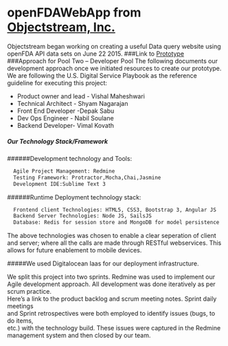 # openFDAWebApp from [Objectstream, Inc.]

Objectstream	began	working	on	creating	a useful Data query website using openFDA API data sets	on	June 22 2015.
###Link to [Prototype]
###Approach	for	Pool	Two	– Developer	Pool
The	following	documents	our	development	approach	once	we	initiated	resources	to	create	our	prototype. We are	following	the	U.S.	Digital	Service	Playbook as the reference guideline for executing this project:
 - Product	owner	and	lead		- Vishal	Maheshwari
 - Technical	Architect - Shyam	Nagarajan
 - Front	End	Developer -Depak	Sabu
 - Dev	Ops	Engineer - Nabil	Soulane
 - Backend	Developer- Vimal	Kovath
  
##### Our	Technology	Stack/Framework
######Development	technology and Tools:

```sh 
  Agile Project Management: Redmine
  Testing Framework: Protractor,Mocha,Chai,Jasmine
  Development IDE:Sublime Text 3
```

######Runtime Deployment technology stack:

```sh 
  Frontend client Technologies: HTML5, CSS3, Bootstrap 3, Angular JS
  Backend Server Technologies: Node JS, SailsJS
  Database: Redis for session store and MongoDB for model persistence
```
The above technologies was chosen to enable a clear seperation of client and server; where all the calls are made through RESTful webservices. This allows for future enablement to mobile devices.

#####We used Digitalocean Iaas for our deployment infrastructure.

We	split	this	project	into	two	sprints.		Redmine	was	used	to	implement	our	Agile
development	approach.		All	development	was	done	iteratively	as	per	scrum	practice.		
Here’s	a	link	to	the	product	backlog and	scrum	meeting	notes.		Sprint	daily	meetings	
and	Sprint	retrospectives	were	both	employed	to	identify	issues	(bugs,	to	do	items,	
etc.)		with	the	technology	build.		These	issues	were	captured	in	the	Redmine	
management	system	and	then	closed	by	our	team.

[Objectstream, Inc.]: http://objectstream.com
[Prototype]:http://104.236.11.72/
